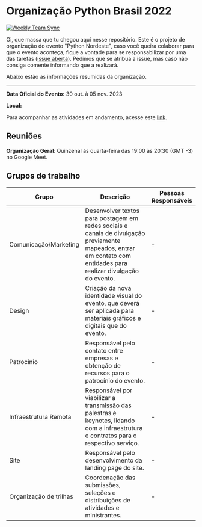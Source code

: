 # Organização Python Brasil 2022 

[![Weekly Team Sync](https://github.com/pythonbrasil/pybr2023-org/actions/workflows/ISSUE_CREATION_WORKFLOW.yml/badge.svg?branch=main)](https://github.com/pythonbrasil/pybr2023-org/actions/workflows/ISSUE_CREATION_WORKFLOW.yml)

Oi, que massa que tu chegou aqui nesse repositório. Este é o projeto de organização do evento "Python Nordeste", caso você queira colaborar para que o evento aconteça, fique a vontade para se responsabilizar por uma das tarefas ([issue aberta](https://github.com/pythonbrasil/pybr2023-org/issues)). Pedimos que se atribua a issue, mas caso não consiga comente informando que a realizará.

Abaixo estão as informações resumidas da organização.

-------------

**Data Oficial do Evento:** 30 out. à 05 nov. 2023

**Local:** 

Para acompanhar as atividades em andamento, acesse este [link](https://github.com/orgs/pythonbrasil/projects/5). 

## Reuniões

**Organização Geral**: Quinzenal às quarta-feira das 19:00 às 20:30 (GMT -3) no Google Meet.

## Grupos de trabalho
| Grupo | Descrição | Pessoas Responsáveis |
|---|---|---|
| Comunicação/Marketing | Desenvolver textos para postagem em redes sociais e canais de divulgação previamente mapeados, entrar em contato com entidades para realizar divulgação do evento. | - |
| Design | Criação da nova identidade visual do evento, que deverá ser aplicada para materiais gráficos e digitais que do evento.| - | 
| Patrocínio | Responsável pelo contato entre empresas e obtenção de recursos para o patrocínio do evento.| - |
| Infraestrutura Remota | Responsável por viabilizar a transmissão das palestras e keynotes, lidando com a infraestrutura e contratos para o respectivo serviço. | - |
| Site | Responsável pelo desenvolvimento da landing page do site. | - |
| Organização de trilhas | Coordenação das submissões, seleções e distribuições de atividades e ministrantes. | - |